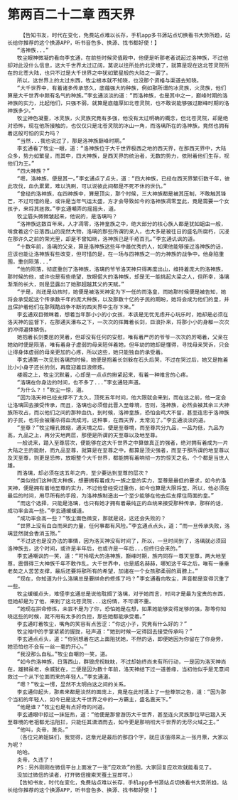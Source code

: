 # 第两百二十二章 西天界
        【告知书友，时代在变化，免费站点难以长存，手机app多书源站点切换看书大势所趋，站长给你推荐的这个换源APP，听书音色多、换源、找书都好使！】
       “洛神族...”
       牧尘眼神微凝的看向李玄通，在前些时候灵值殿中，他便是听那老者说起过洛神族，不过他却对此没什么信息，这大千世界太过辽阔，莫说以往所处的北灵境了，就算是现在这北苍灵院所在的北苍大陆，也只不过是大千世界之中犹如繁星般的大陆之一罢了。
       所以，这世界上的太过东西，牧尘根本就不知晓，也没那个资格与渠道去知晓。
       “大千世界中，有着诸多传承悠久，底蕴强大的种族，例如那所谓的冰灵族，火灵族，他们算是大千世界中颇有名气的种族。”李玄通淡淡的道：“而洛神族，也是其中之一，巅峰时期的洛神族的实力，比起他们，只强不弱，就算是底蕴厚如北苍灵院，也不敢说能够强过巅峰时期的洛神族多少。”
       牧尘神色凝重，冰灵族，火灵族究竟有多强，他没有太过明确的概念，但北苍灵院，却是绝对恐怖，现在他所接触的，也仅仅只是北苍灵院的冰山一角，而洛璃所在的洛神族，竟然也拥有着这般可怕的实力吗？
       “当然...我也说过了，那是洛神族巅峰时期。”
       李玄通看了牧尘一眼，道：“洛神族位于大千世界极西之地的西天界，在那西天界中，大陆众多，势力如繁星，而其中，四大神族，是西天界的统治者，无数的势力，依附着他们生存，视他们为王。”
       “四大神族？”
       “嗯，洛神族，便是其一。”李玄通点了点头，道：“四大神族，已经在西天界繁衍数千年，彼此攻伐，血仇累累，难以洗刷，可以说彼此间都是不死不休的世仇。”
       “曾经的洛神族，在四神族中，算是顶尖，那个时候，三大神族都是被其压制，不敢触其锋芒，不过可惜的是，或许是当年气运太盛，方才会导致如今的洛神族凋零至此，竟是需要一个女孩子，来将其拯救。”李玄通嘲弄的摇摇头，道。
       牧尘眉头微微皱起来，他说的，是洛璃吗？
       “洛神族这数百年来，人才凋零，洛神皇族之中，绝大部分的核心族人都是犹如蛆虫一般，啃食着这个日落西山的庞然大物，洛璃的那些所谓的亲人，也大多是被往日的盛名所腐朽，沉浸在那许久之前的荣光里，却是不曾知晓，洛神族已是千疮百孔。”李玄通讥讽的道。
       “十数年前，洛璃的父亲，算是洛神族这些年中最优秀的人，如果他能够接过洛神族的话，应该也能让洛神族有些改变，但可惜的是，在一场与四神族之一的力神族的战争中，他身陷重围，重创陨落...”
       “他的陨落，彻底重创了洛神族，洛璃的爷爷洛天神只得再度出山，维持着庞大的洛神族，那时候的他，或许也是有些绝望，放眼偌大的洛神族，却是无一能挑起大梁之人，但所幸，洛璃渐渐的长大，则是显露出了她那超越其父的天赋。”
       “于是，尚还是幼孩时，她便是被洛天神定为下一任的而洛皇，而她那时候便是被告知，她将会承受起这个传承数千年的庞大种族，以及那数十亿的子民的期盼，她将会成为他们的皇，并且保护着他们在那残酷战争不断的西天界中生存下来。”
       李玄通双目微眯着，想着当年那小小的小女孩，本该是无忧无虑开心玩乐时，她却是必须在洛天神的监督下，在那通天瀑布之下，一次次的挥舞着长剑，巨浪扑来，将那小小的身躯一次次的冲得遍体鳞伤。
       她抱着长剑委屈的哭着，但却没有任何的安慰，唯有着严厉的爷爷一次次的厉喝着，父亲在她幼时便是陨落，唯有着身子虚弱的母亲陪伴着她，但年幼的她却是懂得，寻找母亲哭诉，只会让得身体虚弱的母亲更加的心疼，所以这些，她只能独自的承受着。
       李玄通第一次见到洛璃的时候，她便是抱着长剑躲在石头后哭，不过在哭过后，她又是拖着比小小身子还长的剑，再度迎着巨浪修炼。
       楼阁之上，牧尘沉默着，心却是一点点的揪紧起来，有着一种难言的心疼。
       “洛璃在你身边的时间，也不多了...”李玄通轻声道。
       “为什么？！”牧尘一惊，道。
       “因为洛天神已经支撑不了太久，顶死五年时间，他大限就会来到，而在这之前，他一定会让洛璃回去接受传承，而且，洛璃也必须借此晋入至尊境，否则，洛神族，必然会被其余三大神族所攻占，而以他们之间的那种血仇，到时候，洛神皇族，恐怕会鸡犬不留，甚至连忠于洛神族的子民，也将会被屠杀得血流成河，这种事，在西天界，太常见了。”李玄通淡淡的道。
       “至尊？”牧尘瞳孔微缩，通天境之后，便是至尊境，而至尊共分九品，一品为低，九品为高，九品之上，再分天地两层，那便是所谓的天至尊以及地至尊。
       一般说来，踏入至尊层次，便能够在这大千世界之中算做真正的强者，绝对拥有着成为一片大陆之主的能耐，而九品至尊，就算是在至尊之中，都算是顶尖强者，而至于那所谓的地至尊以及天至尊，则更是恐怖，放眼整个大千世界，都能拥有着响彻一方的惊天之名，个个都是当世人雄。
       而洛璃，却必须在这五年之内，至少要达到至尊的层次？
       “类似他们这种庞大种族，想要拥有着成为一族之皇的实力，至尊是最低的要求，如今的洛天神，便是拥有着地至尊的实力，不过他曾经受过重伤，如今也算是大限将至，所以，他必须在最后的时间，用尽所有的手段，为洛神族制造出一个至少能够在他去后支撑住局面的皇。”
       “而这个选择，只能是洛璃，也只有她才拥有着最纯正的血统来接受那种传承，那样的话，成功率会高一些。”李玄通缓缓道。
       “成功率会高一些？”牧尘面色微变，那就是说，这还会失败的？
       “世界上没有白白而来的力量，任何事都有风险。”李玄通点点头，道：“而一旦传承失败，洛璃显然就会香消玉殒。”
       “不过这也是没办法的事情，因为洛天神没有时间了，所以，一旦时间到了，洛璃就必须回洛神族去，这个时间，或许是半年后，也或许是一年后...但终归会来的。”
       李玄通嘲讽的一笑，道：“可怜喏大的洛神族，巅峰时期，族内同存一尊天至尊，两大地至尊，震慑得三大神族千年不敢作乱，大千世界中，也是威名赫赫，哪知这千年之后，唯有一垂垂老矣之人苦苦支撑，最后还要将那所有的希望，加诸在一个女孩那柔弱的肩膀上。”
       “现在，你知道为什么洛璃总是要拼命的修炼了吗？”李玄通看向牧尘，声音都是变得沉重了一些。
       牧尘缓缓点头，难怪李玄通总是说他耽搁了洛璃，对于她而言，时间才是最为宝贵的东西，但她却是为了他，来到了这北苍灵院...这份情，不可谓不重。
       “她现在拼命修炼，未尝不是为了你，恐怕她是在想，如果她能够变得足够的强，那等你知晓这些的时候，就不用有太多的负担，那些她都能承受着。”
       李玄通盯着牧尘，嘴角的笑容有点苦涩：“你这小子，究竟有什么好的？”
       牧尘袖中的手掌紧紧的握拢，轻声道：“她到时候一定得回去接受传承吗？”
       李玄通点点头，道：“你别想着在这上面阻扰她，不然的话，即便她因为你留在了你身旁，她恐怕也不会有一丝一毫的开心。”
       “我没那么自私。”牧尘自嘲的一笑，道。
       “如今的洛神族，日落西山，群狼虎视眈眈，不过却始终尚未有所行动，一是因为洛天神尚在，雄狮虽老，余威犹在，二便是因为数十年前，洛天神结下过一道善缘，当初他似乎是无意间救过一个从下位面而来的年轻人。”李玄通道。
       “嗯？”牧尘一愣，显然不太明白这之间的关系。
       李玄通仰起头，那素来都是淡然的面庞上，竟是在此时涌上了一些尊崇之色，道：“因为那个当初的年轻人，如今已是这大千世界之中的一方霸主，盛名震天下。”
       “他是谁？”牧尘也是有点好奇的问道。
       李玄通眼中掠过一抹狂热，道：“他便是那曾游历大千世界，甚至连火灵族那位早已踏入天至尊境的老祖都无法阻拦，只能任其潇洒而去，如今更是那响彻大千世界的无尽火域之主。”
       “他叫，炎帝，萧炎。”
       （各位兄弟姐妹们，我觉得，这章光是最后的那四个字，就应该值得来上一张月票，大家以为呢？
       哈哈。
       炎帝，久违了！
       PS：另外刚刚在微信平台上面发了一张“应欢欢”的图，大家回复应欢欢就能看见了。
       没加过微信的读者，打开微信搜索天蚕土豆即可。）
       【告知书友，时代在变化，免费站点难以长存，手机app多书源站点切换看书大势所趋，站长给你推荐的这个换源APP，听书音色多、换源、找书都好使！】